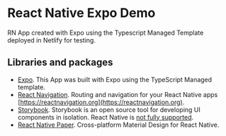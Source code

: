 # React Native Expo Demo

RN App created with Expo using the Typescript Managed Template deployed in Netlify for testing.

## Libraries and packages

* [Expo](https://expo.io/). This App was built with Expo using the TypeScript Managed template.
* [React Navigation](https://github.com/react-navigation/react-navigation). Routing and navigation for your React Native apps [https://reactnavigation.org](https://reactnavigation.org).
* [Storybook](https://storybook.js.org/). Storybook is an open source tool for developing UI components in isolation. React Native is [not fully supported](https://github.com/storybookjs/react-native).
* [React Native Paper](https://github.com/callstack/react-native-paper). Cross-platform Material Design for React Native.
